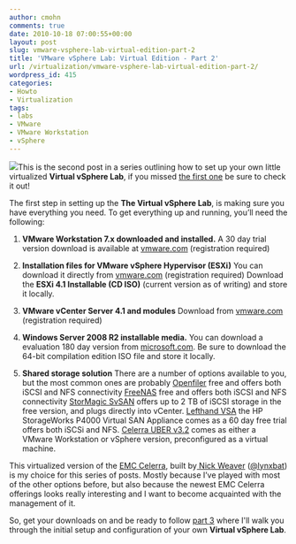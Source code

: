 ```yaml
---
author: cmohn
comments: true
date: 2010-10-18 07:00:55+00:00
layout: post
slug: vmware-vsphere-lab-virtual-edition-part-2
title: 'VMware vSphere Lab: Virtual Edition - Part 2'
url: /virtualization/vmware-vsphere-lab-virtual-edition-part-2/
wordpress_id: 415
categories:
- Howto
- Virtualization
tags:
- labs
- VMware
- VMware Workstation
- vSphere
---
```


![](/images/logos/vmware-logo.gif)This is the second post in a series outlining how to set up your own little virtualized **Virtual vSphere Lab**, if you missed [the first one](http://vninja.net/virtualization/vmware-vsphere-lab-virtual-edition-part-1/) be sure to check it out!

The first step in setting up the **The Virtual vSphere Lab**, is making sure you have everything you need. To get everything up and running, you’ll need the following:

<!-- more -->




	
  1. **VMware Workstation 7.x downloaded and installed.**
A 30 day trial version download is available at [vmware.com](http://www.vmware.com/products/workstation/) (registration required)

	
  2. **Installation files for VMware vSphere Hypervisor (ESXi)**
You can download it directly from [vmware.com](http://www.vmware.com/products/vsphere-hypervisor/index.html) (registration required)
Download the **ESXi 4.1 Installable (CD ISO)** (current version as of writing) and store it locally.


  3. **VMware vCenter Server 4.1 and modules**
Download from [vmware.com](http://downloads.vmware.com/d/info/datacenter_downloads/vmware_vsphere_4/4) (registration required)
	
  4. **Windows Server 2008 R2 installable media.**
You can download a evaluation 180 day version from [microsoft.com](http://technet.microsoft.com/en-us/evalcenter/dd459137.aspx).
Be sure to download the 64-bit compilation edition ISO file and store it locally.

	
  5. **Shared storage solution**
There are a number of options available to you, but the most common ones are probably
[Openfiler](http://www.openfiler.com/) free and offers both iSCSI and NFS connectivity
[FreeNAS](http://freenas.org/doku.php) free and offers both iSCSI and NFS connectivity
[StorMagic SvSAN](http://www.stormagic.com/SvSAN.php) offers up to 2 TB of iSCSI storage in the free version, and plugs directly into vCenter.
[Lefthand VSA](http://h18000.www1.hp.com/products/storage/software/vsa/index.html) the HP StorageWorks P4000 Virtual SAN Appliance comes as a 60 day free trial offers both iSCSi and NFS.
[Celerra UBER v3.2](http://nickapedia.com/2010/10/04/play-it-again-sam-celerra-uber-v3-2/) comes as either a VMware Workstation or vSphere version, preconfigured as a virtual machine.


This virtualized version of the [EMC Celerra](http://www.emc.com/products/family/celerra-family.htm), built by[ Nick Weaver](http://nickapedia.com/) ([@lynxbat](http://twitter.com/lynxbat)) is my choice for this series of posts. Mostly because I’ve played with most of the other options before, but also because the newest EMC Celerra offerings looks really interesting and I want to become acquainted with the management of it.

So, get your downloads on and be ready to follow [part 3](http://vninja.net/virtualization/vmware-vsphere-lab-virtual-edition-%E2%80%93-part-3/) where I'll walk you through the initial setup and configuration of your own **Virtual vSphere Lab**.
